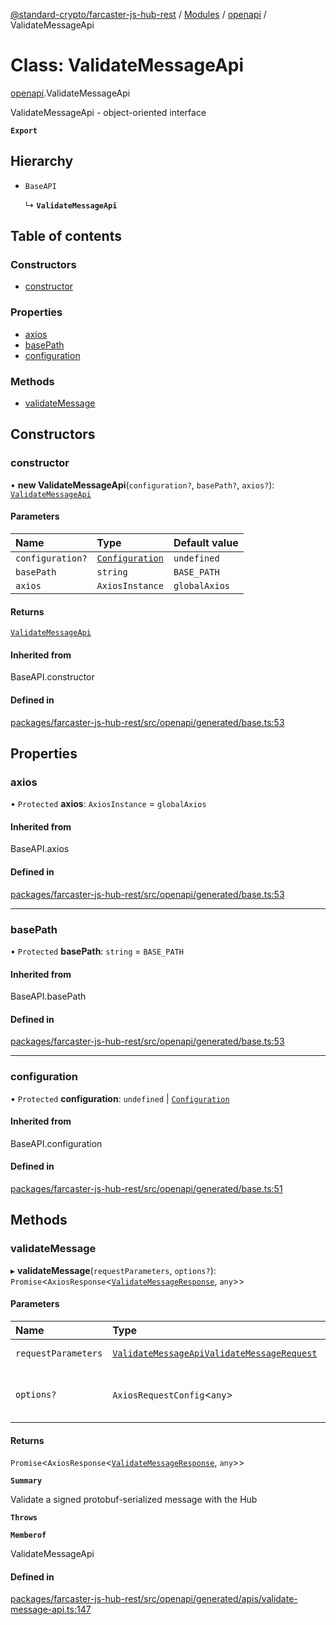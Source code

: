 [@standard-crypto/farcaster-js-hub-rest](../README.md) / [Modules](../modules.md) / [openapi](../modules/openapi.md) / ValidateMessageApi

# Class: ValidateMessageApi

[openapi](../modules/openapi.md).ValidateMessageApi

ValidateMessageApi - object-oriented interface

**`Export`**

## Hierarchy

- `BaseAPI`

  ↳ **`ValidateMessageApi`**

## Table of contents

### Constructors

- [constructor](openapi.ValidateMessageApi.md#constructor)

### Properties

- [axios](openapi.ValidateMessageApi.md#axios)
- [basePath](openapi.ValidateMessageApi.md#basepath)
- [configuration](openapi.ValidateMessageApi.md#configuration)

### Methods

- [validateMessage](openapi.ValidateMessageApi.md#validatemessage)

## Constructors

### constructor

• **new ValidateMessageApi**(`configuration?`, `basePath?`, `axios?`): [`ValidateMessageApi`](openapi.ValidateMessageApi.md)

#### Parameters

| Name | Type | Default value |
| :------ | :------ | :------ |
| `configuration?` | [`Configuration`](openapi.Configuration.md) | `undefined` |
| `basePath` | `string` | `BASE_PATH` |
| `axios` | `AxiosInstance` | `globalAxios` |

#### Returns

[`ValidateMessageApi`](openapi.ValidateMessageApi.md)

#### Inherited from

BaseAPI.constructor

#### Defined in

[packages/farcaster-js-hub-rest/src/openapi/generated/base.ts:53](https://github.com/standard-crypto/farcaster-js/blob/main/packages/farcaster-js-hub-rest/src/openapi/generated/base.ts#L53)

## Properties

### axios

• `Protected` **axios**: `AxiosInstance` = `globalAxios`

#### Inherited from

BaseAPI.axios

#### Defined in

[packages/farcaster-js-hub-rest/src/openapi/generated/base.ts:53](https://github.com/standard-crypto/farcaster-js/blob/main/packages/farcaster-js-hub-rest/src/openapi/generated/base.ts#L53)

___

### basePath

• `Protected` **basePath**: `string` = `BASE_PATH`

#### Inherited from

BaseAPI.basePath

#### Defined in

[packages/farcaster-js-hub-rest/src/openapi/generated/base.ts:53](https://github.com/standard-crypto/farcaster-js/blob/main/packages/farcaster-js-hub-rest/src/openapi/generated/base.ts#L53)

___

### configuration

• `Protected` **configuration**: `undefined` \| [`Configuration`](openapi.Configuration.md)

#### Inherited from

BaseAPI.configuration

#### Defined in

[packages/farcaster-js-hub-rest/src/openapi/generated/base.ts:51](https://github.com/standard-crypto/farcaster-js/blob/main/packages/farcaster-js-hub-rest/src/openapi/generated/base.ts#L51)

## Methods

### validateMessage

▸ **validateMessage**(`requestParameters`, `options?`): `Promise`\<`AxiosResponse`\<[`ValidateMessageResponse`](../interfaces/openapi.ValidateMessageResponse.md), `any`\>\>

#### Parameters

| Name | Type | Description |
| :------ | :------ | :------ |
| `requestParameters` | [`ValidateMessageApiValidateMessageRequest`](../interfaces/openapi.ValidateMessageApiValidateMessageRequest.md) | Request parameters. |
| `options?` | `AxiosRequestConfig`\<`any`\> | Override http request option. |

#### Returns

`Promise`\<`AxiosResponse`\<[`ValidateMessageResponse`](../interfaces/openapi.ValidateMessageResponse.md), `any`\>\>

**`Summary`**

Validate a signed protobuf-serialized message with the Hub

**`Throws`**

**`Memberof`**

ValidateMessageApi

#### Defined in

[packages/farcaster-js-hub-rest/src/openapi/generated/apis/validate-message-api.ts:147](https://github.com/standard-crypto/farcaster-js/blob/main/packages/farcaster-js-hub-rest/src/openapi/generated/apis/validate-message-api.ts#L147)
